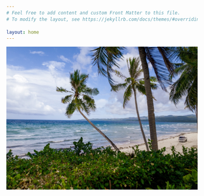 ```yaml
---
# Feel free to add content and custom Front Matter to this file.
# To modify the layout, see https://jekyllrb.com/docs/themes/#overriding-theme-defaults

layout: home
---
```


![](/img/E4FF5459-8BE9-4AFA-8F73-8BD5FB6302D6.jpeg)

